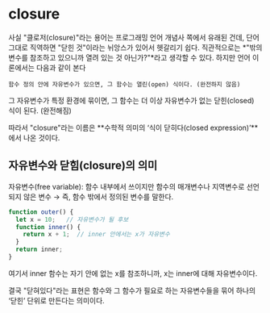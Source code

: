 # closure

사실 "클로저(closure)"라는 용어는 프로그래밍 언어 개념사 쪽에서 유래된 건데, 단어 그대로 직역하면 "닫힌 것"이라는 뉘앙스가 있어서 헷갈리기 쉽다. 직관적으로는 *"밖의 변수를 참조하고 있으니까 열려 있는 것 아닌가?"*라고 생각할 수 있다. 하지만 언어 이론에서는 다음과 같이 본다

`함수 정의 안에 자유변수가 있으면, 그 함수는 열린(open) 식이다. (완전하지 않음)`

그 자유변수가 특정 환경에 묶이면, 그 함수는 더 이상 자유변수가 없는 닫힌(closed) 식이 된다. (완전해짐)

따라서 "closure"라는 이름은 **수학적 의미의 ‘식이 닫히다(closed expression)’**에서 나온 것이다.

## 자유변수와 닫힘(closure)의 의미

자유변수(free variable): 함수 내부에서 쓰이지만 함수의 매개변수나 지역변수로 선언되지 않은 변수
→ 즉, 함수 밖에서 정의된 변수를 말한다.

```js
function outer() {
  let x = 10;   // 자유변수가 될 후보
  function inner() {
    return x + 1;  // inner 안에서는 x가 자유변수
  }
  return inner;
}
```

여기서 inner 함수는 자기 안에 없는 x를 참조하니까, x는 inner에 대해 자유변수이다.

결국 "닫혀있다"라는 표현은 함수와 그 함수가 필요로 하는 자유변수들을 묶어 하나의 ‘닫힌’ 단위로 만든다는 의미이다.



